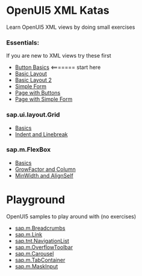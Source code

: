 
# OpenUI5 XML Katas 

Learn OpenUI5 XML views by doing small exercises

### Essentials:
If you are new to XML views try these first
- [Button Basics](http://jsbin.com/kupazaw/12/embed?html,output) <======= start here
- [Basic Layout](http://jsbin.com/daveta/13/embed?html,output)
- [Basic Layout 2](http://jsbin.com/danome/4/embed?html,output)
- [Simple Form](http://jsbin.com/davate/5/embed?html,output)
- [Page with Buttons](http://jsbin.com/hofidir/14/embed?html,output)
- [Page with Simple Form](http://jsbin.com/celovay/3/embed?html,output)

### sap.ui.layout.Grid
- [Basics](http://jsbin.com/zizilu/4/embed?html,output)
- [Indent and Linebreak](http://jsbin.com/faquli/9/embed?html,output) 


### sap.m.FlexBox
- [Basics](http://jsbin.com/zumufe/23/embed?html,output)
- [GrowFactor and Column](http://jsbin.com/lezufo/3/embed?html,output)
- [MinWidth and AlignSelf](http://jsbin.com/suwuco/3/embed?html,output)





# Playground

OpenUI5 samples to play around with (no exercises)

- [sap.m.Breadcrumbs](http://jsbin.com/camaje/1/embed?html,output)
- [sap.m.Link](http://jsbin.com/sozeraf/1/embed?html,output)
- [sap.tnt.NavigationList](http://jsbin.com/sakicu/1/embed?html,output)
- [sap.m.OverflowToolbar](http://jsbin.com/weruta/1/embed?html,output)
- [sap.m.Carousel](http://jsbin.com/rotuco/1/embed?html,output)
- [sap.m.TabContainer](http://jsbin.com/lalema/1/embed?html,output)
- [sap.m.MaskInput](http://jsbin.com/vocosum/1/embed?html,output)
